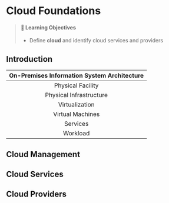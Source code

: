 # Cloud Foundations

> #### 📕 Learning Objectives
>
> * Define **cloud** and identify cloud services and providers

## Introduction

| On-Premises Information System Architecture |
| :-----------------------------------------: |
|              Physical Facility              |
|           Physical Infrastructure           |
|               Virtualization                |
|              Virtual Machines               |
|                  Services                   |
|                  Workload                   |





## Cloud Management





## Cloud Services





## Cloud Providers